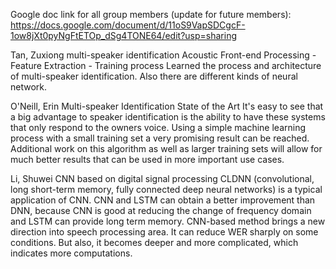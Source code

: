 Google doc link for all group members (update for future members): https://docs.google.com/document/d/11oS9VapSDCgcF-1ow8jXt0pyNgFtETOp_dSg4TONE64/edit?usp=sharing

Tan, Zuxiong
multi-speaker identification
Acoustic Front-end Processing - Feature Extraction - Training process
Learned the process and architecture of multi-speaker identification. Also there are different kinds of neural network.

O'Neill, Erin
Multi-speaker Identification State of the Art
It's easy to see that a big advantage to speaker identification is the ability to have these systems that only respond to the owners voice.
Using a simple machine learning process with a small training set a very promising result can be reached. Additional work on this algorithm as well as larger training sets will allow for much better results that can be used in more important use cases.

Li, Shuwei
CNN based on digital signal processing
CLDNN (convolutional, long short-term memory, fully connected deep neural networks) is a typical application of CNN. CNN and LSTM can obtain a better improvement than DNN, because CNN is good at reducing the change of frequency domain and LSTM can provide long term memory.
CNN-based method brings a new direction into speech processing area. It can reduce WER sharply on some conditions. But also, it becomes deeper and more complicated, which indicates more computations.
